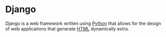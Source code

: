 # Django

Django is a web framework written using [Python](/wiki/Python) that allows for the design of web applications that generate [HTML](/wiki/HTML) dynamically extra.